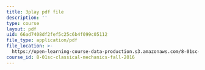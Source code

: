 ```yaml
---
title: 3play pdf file
description: ''
type: course
layout: pdf
uid: 66ad7408df2fef5c25c6b4f099c05112
file_type: application/pdf
file_location: >-
  https://open-learning-course-data-production.s3.amazonaws.com/8-01sc-classical-mechanics-fall-2016/66ad7408df2fef5c25c6b4f099c05112_qmCbc9dbwXU.pdf
course_id: 8-01sc-classical-mechanics-fall-2016
---
```

